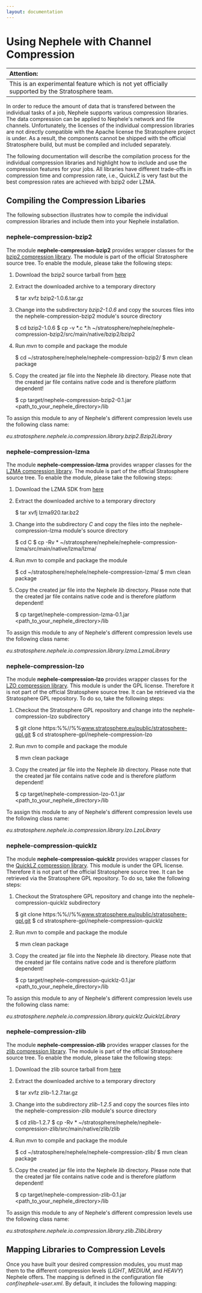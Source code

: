 ```yaml
---
layout: documentation
---
```

Using Nephele with Channel Compression
======================================

<table>
<thead>
<tr class="header">
<th align="left">Attention:</th>
</tr>
</thead>
<tbody>
<tr class="odd">
<td align="left">This is an experimental feature which is not yet officially supported by the Stratosphere team.</td>
</tr>
</tbody>
</table>

In order to reduce the amount of data that is transfered between the
individual tasks of a job, Nephele supports various compression
libraries. The data compression can be applied to Nephele's network and
file channels. Unfortunately, the licenses of the individual compression
libraries are not directly compatible with the Apache license the
Stratosphere project is under. As a result, the components cannot be
shipped with the official Stratosphere build, but must be compiled and
included separately.

The following documentation will describe the compilation process for
the individual compression libraries and highlight how to include and
use the compression features for your jobs. All libraries have different
trade-offs in compression time and compression rate, i.e., QuickLZ is
very fast but the best compression rates are achieved with bzip2 oder
LZMA.

Compiling the Compression Libaries
----------------------------------

The following subsection illustrates how to compile the individual
compression libraries and include them into your Nephele installation.

### nephele-compression-bzip2

The module **nephele-compression-bzip2** provides wrapper classes for
the [bzip2 compression
library](http://www.bzip.org "http://www.bzip.org"). The module is part
of the official Stratosphere source tree. To enable the module, please
take the following steps:

1. Download the bzip2 source tarball from
[here](http://www.bzip.org/1.0.6/bzip2-1.0.6.tar.gz "http://www.bzip.org/1.0.6/bzip2-1.0.6.tar.gz")

2. Extract the downloaded archive to a temporary directory

    $ tar xvfz bzip2-1.0.6.tar.gz

3. Change into the subdirectory *bzip2-1.0.6* and copy the sources files
into the nephele-compression-bzip2 module's source directory

    $ cd bzip2-1.0.6
    $ cp -v *.c *.h ~/stratosphere/nephele/nephele-compression-bzip2/src/main/native/bzip2/bzip2

4. Run *mvn* to compile and package the module

    $ cd ~/stratosphere/nephele/nephele-compression-bzip2/
    $ mvn clean package

5. Copy the created jar file into the Nephele *lib* directory. Please
note that the created jar file contains native code and is therefore
platform dependent!

    $ cp target/nephele-compression-bzip2-0.1.jar <path_to_your_nephele_directory>/lib

To assign this module to any of Nephele's different compression levels
use the following class name:

*eu.stratosphere.nephele.io.compression.library.bzip2.Bzip2Library*

### nephele-compression-lzma

The module **nephele-compression-lzma** provides wrapper classes for the
[LZMA compression
library](http://7-zip.org/sdk.html "http://7-zip.org/sdk.html"). The
module is part of the official Stratosphere source tree. To enable the
module, please take the following steps:

1. Download the LZMA SDK from
[here](http://downloads.sourceforge.net/sevenzip/lzma920.tar.bz2 "http://downloads.sourceforge.net/sevenzip/lzma920.tar.bz2")

2. Extract the downloaded archive to a temporary directory

    $ tar xvfj lzma920.tar.bz2

3. Change into the subdirectory *C* and copy the files into the
nephele-compression-lzma module's source directory

    $ cd C
    $ cp -Rv * ~/stratosphere/nephele/nephele-compression-lzma/src/main/native/lzma/lzma/

4. Run *mvn* to compile and package the module

    $ cd ~/stratosphere/nephele/nephele-compression-lzma/
    $ mvn clean package

5. Copy the created jar file into the Nephele *lib* directory. Please
note that the created jar file contains native code and is therefore
platform dependent!

    $ cp target/nephele-compression-lzma-0.1.jar <path_to_your_nephele_directory>/lib

To assign this module to any of Nephele's different compression levels
use the following class name:

*eu.stratosphere.nephele.io.compression.library.lzma.LzmaLibrary*

### nephele-compression-lzo

The module **nephele-compression-lzo** provides wrapper classes for the
[LZO compression
library](http://www.oberhumer.com/opensource/lzo/ "http://www.oberhumer.com/opensource/lzo/").
This module is under the GPL license. Therefore it is not part of the
official Stratosphere source tree. It can be retrieved via the
Stratosphere GPL repository. To do so, take the following steps:

1. Checkout the Stratosphere GPL repository and change into the
nephele-compression-lzo subdirectory

    $ git clone https:%%//%%www.stratosphere.eu/public/stratosphere-gpl.git
    $ cd stratosphere-gpl/nephele-compression-lzo

2. Run *mvn* to compile and package the module

    $ mvn clean package

3. Copy the created jar file into the Nephele *lib* directory. Please
note that the created jar file contains native code and is therefore
platform dependent!

    $ cp target/nephele-compression-lzo-0.1.jar <path_to_your_nephele_directory>/lib

To assign this module to any of Nephele's different compression levels
use the following class name:

*eu.stratosphere.nephele.io.compression.library.lzo.LzoLibrary*

### nephele-compression-quicklz

The module **nephele-compression-quicklz** provides wrapper classes for
the [QuickLZ compression
library](http://www.quicklz.com "http://www.quicklz.com"). This module
is under the GPL license. Therefore it is not part of the official
Stratosphere source tree. It can be retrieved via the Stratosphere GPL
repository. To do so, take the following steps:

1. Checkout the Stratosphere GPL repository and change into the
nephele-compression-quicklz subdirectory

    $ git clone https:%%//%%www.stratosphere.eu/public/stratosphere-gpl.git
    $ cd stratosphere-gpl/nephele-compression-quicklz

2. Run *mvn* to compile and package the module

    $ mvn clean package

3. Copy the created jar file into the Nephele *lib* directory. Please
note that the created jar file contains native code and is therefore
platform dependent!

    $ cp target/nephele-compression-quicklz-0.1.jar <path_to_your_nephele_directory>/lib

To assign this module to any of Nephele's different compression levels
use the following class name:

*eu.stratosphere.nephele.io.compression.library.quicklz.QuicklzLibrary*

### nephele-compression-zlib

The module **nephele-compression-zlib** provides wrapper classes for the
[zlib compression library](http://www.zlib.net "http://www.zlib.net").
The module is part of the official Stratosphere source tree. To enable
the module, please take the following steps:

1. Download the zlib source tarball from
[here](http://zlib.net/zlib-1.2.7.tar.gz "http://zlib.net/zlib-1.2.7.tar.gz")

2. Extract the downloaded archive to a temporary directory

    $ tar xvfz zlib-1.2.7.tar.gz

3. Change into the subdirectory *zlib-1.2.5* and copy the sources files
into the nephele-compression-zlib module's source directory

    $ cd zlib-1.2.7
    $ cp -Rv * ~/stratosphere/nephele/nephele-compression-zlib/src/main/native/zlib/zlib

4. Run *mvn* to compile and package the module

    $ cd ~/stratosphere/nephele/nephele-compression-zlib/
    $ mvn clean package

5. Copy the created jar file into the Nephele *lib* directory. Please
note that the created jar file contains native code and is therefore
platform dependent!

    $ cp target/nephele-compression-zlib-0.1.jar <path_to_your_nephele_directory>/lib

To assign this module to any of Nephele's different compression levels
use the following class name:

*eu.stratosphere.nephele.io.compression.library.zlib.ZlibLibrary*

Mapping Libraries to Compression Levels
---------------------------------------

Once you have built your desired compression modules, you must map them
to the different compression levels (*LIGHT*, *MEDIUM*, and *HEAVY*)
Nephele offers. The mapping is defined in the configuration file
*conf/nephele-user.xml*. By default, it includes the following mapping:
